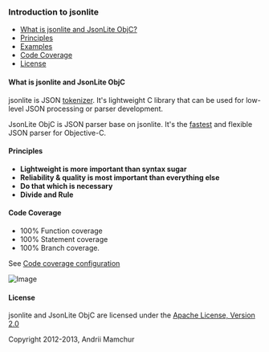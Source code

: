 ### Introduction to jsonlite

* [What is jsonlite and JsonLite ObjC?](#what-is-jsonlite-and-jsonlite-objc)
* [Principles](#principles)
* [Examples](https://github.com/amamchur/jsonlite/wiki/Examples)
* [Code Coverage](#code-coverage)
* [License](#license)

#### What is jsonlite and JsonLite ObjC

jsonlite is JSON [tokenizer](http://en.wikipedia.org/wiki/Tokenization). It's lightweight C library that can be used for low-level JSON processing or parser development.

JsonLite ObjC is JSON parser base on jsonlite. It's the [fastest](https://github.com/amamchur/iJSONBenchmark) and flexible JSON parser for Objective-C.

#### Principles
* **Lightweight is more important than syntax sugar** 
* **Reliability & quality is most important than everything else**
* **Do that which is necessary**
* **Divide and Rule**

#### Code Coverage

* 100% Function coverage
* 100% Statement coverage
* 100% Branch coverage. 

See [Code coverage configuration](https://github.com/amamchur/jsonlite/wiki/Code-coverage-configuration)

![Image](../master/tests/cov.png?raw=true)

#### License

jsonlite and JsonLite ObjC are licensed under the [Apache License, Version 2.0](http://www.apache.org/licenses/LICENSE-2.0)

Copyright 2012-2013, Andrii Mamchur
